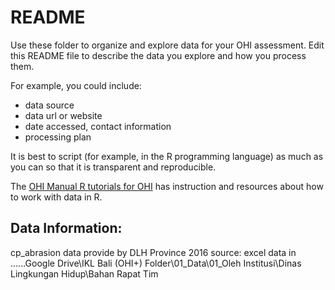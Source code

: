 # README

Use these folder to organize and explore data for your OHI assessment. Edit this README file to describe the data you explore and how you process them. 

For example, you could include: 

- data source
- data url or website
- date accessed, contact information
- processing plan

It is best to script (for example, in the R programming language) as much as you can so that it is transparent and reproducible. 

The [OHI Manual R tutorials for OHI](http://ohi-science.org/manual/#appendix-5-r-tutorials-for-ohi) has instruction and resources about how to work with data in R. 

## Data Information:
cp_abrasion data provide by DLH Province 2016
source: excel data in ......Google Drive\IKL Bali (OHI+) Folder\01_Data\01_Oleh Institusi\Dinas Lingkungan Hidup\Bahan Rapat Tim
